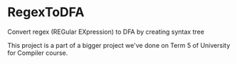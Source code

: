 # RegexToDFA
Convert regex (REGular EXpression) to DFA by creating syntax tree

This project is a part of a bigger project we've done on Term 5 of University for Compiler course. 
